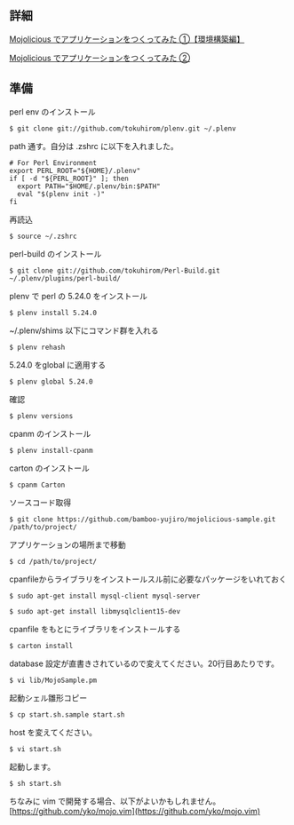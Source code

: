 ## 詳細

[Mojolicious でアプリケーションをつくってみた ①【環境構築編】](http://bamboo-yujiro.hatenablog.com/entry/2017/08/20/003154)

[Mojolicious でアプリケーションをつくってみた ②](http://bamboo-yujiro.hatenablog.com/entry/2017/08/20/003214)


## 準備

perl env のインストール

`$ git clone git://github.com/tokuhirom/plenv.git ~/.plenv`


path 通す。自分は .zshrc に以下を入れました。

```
# For Perl Environment
export PERL_ROOT="${HOME}/.plenv"
if [ -d "${PERL_ROOT}" ]; then
  export PATH="$HOME/.plenv/bin:$PATH"
  eval "$(plenv init -)"
fi

```

再読込

`$ source ~/.zshrc`


perl-build のインストール

`$ git clone git://github.com/tokuhirom/Perl-Build.git ~/.plenv/plugins/perl-build/`


plenv で perl の 5.24.0 をインストール

`$ plenv install 5.24.0`


~/.plenv/shims 以下にコマンド群を入れる

`$ plenv rehash`

5.24.0 をglobal に適用する

`$ plenv global 5.24.0`

確認

`$ plenv versions`

cpanm のインストール

`$ plenv install-cpanm`

carton のインストール

`$ cpanm Carton`

ソースコード取得

`$ git clone https://github.com/bamboo-yujiro/mojolicious-sample.git  /path/to/project/`

アプリケーションの場所まで移動

`$ cd /path/to/project/`


cpanfileからライブラリをインストールスル前に必要なパッケージをいれておく

`$ sudo apt-get install mysql-client mysql-server`

`$ sudo apt-get install libmysqlclient15-dev`


cpanfile をもとにライブラリをインストールする

`$ carton install`


database 設定が直書きされているので変えてください。20行目あたりです。

`$ vi lib/MojoSample.pm`


起動シェル雛形コピー

`$ cp start.sh.sample start.sh`


host を変えてください。

`$ vi start.sh`


起動します。

`$ sh start.sh`


ちなみに vim で開発する場合、以下がよいかもしれません。
[https://github.com/yko/mojo.vim](https://github.com/yko/mojo.vim)

